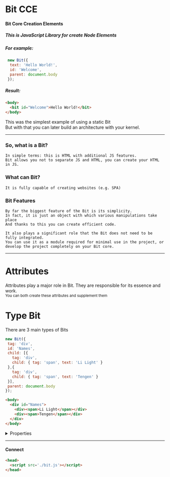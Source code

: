 # Bit CCE 
#### Bit Core Creation Elements <br>
##### This is JavaScript Library for create Node Elements
##### For example:
```js
 new Bit({
  text: 'Hello World!',
  id: 'Welcome',
  parent: document.body
 });
 ```
##### Result:
 ```html 
<body>
   <bit id="Welcome">Hello World!</bit>
</body>
```
This was the simplest example of using a static Bit <br>
But with that you can later build an architecture with your kernel. <br>
***
 ### So, what is a Bit? <br>
 ```
 In simple terms: this is HTML with additional JS features.
 Bit allows you not to separate JS and HTML, you can create your HTML in JS.
 ``` 

 ### What can Bit? <br>
 ```
 It is fully capable of creating websites (e.g. SPA)
 ``` 
### Bit Features <br>
 ```
 By far the biggest feature of the Bit is its simplicity. 
 In fact, it is just an object with which various manipulations take place
 And thanks to this you can create efficient code.

It also plays a significant role that the Bit does not need to be fully integrated. 
You can use it as a module required for minimal use in the project, or develop the project completely on your Bit core.
 ``` 
***
# Attributes
 Attributes play a major role in Bit. They are responsible for its essence and work. <br> 
 <sub>You can both create these attributes and supplement them</sub>
 
 
 # Type Bit
 There are 3 main types of Bits
 
 ```js
new Bit({
  tag: 'div',
  id: 'Names',
  child: [{
    tag: 'div',
    child: { tag: 'span', text: 'Li Light' }
  },{
    tag: 'div',
    child: { tag: 'span', text: 'Tengen' }
  }],
  parent: document.body
});
 ```
 ```html
<body>
   <div id="Names">
	 <div><span>Li Light</span></div>
	 <div><span>Tengen</span></div>
   </div>
</body>
 ```

<details><summary>Properties</summary>
<p>

 #### Most of the named properties are comparable to HTML <br>
> [class, id, title, value...]<br>
#### But new ones have also been added<br>
> ***[parent]:*** parent.append($bit); <br>
***[parentTop]:*** parent.prepend($bit); <br>
***[child]:*** $bit.append(child); <br>
***[wrap]:*** $bit = wrap.append($bit); <br>
***[append]:*** $bit.append(); <br>
***[prepend]:*** $bit.prepend(); <br>
***attr:*** setAttribute; <br>
***html:*** innerHtml; <br>
***text:*** createTextNode; <br>
***tag:*** createElement;
</p>
</details>

<hr>

#### Connect
```html
<head>
  <script src='./bit.js'></script>
</head>
```
